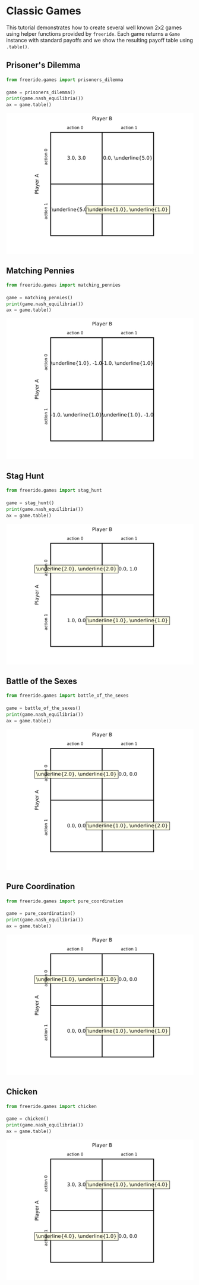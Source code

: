 # Classic Games

This tutorial demonstrates how to create several well known 2x2 games using helper functions provided by `freeride`. Each game returns a `Game` instance with standard payoffs and we show the resulting payoff table using `.table()`.

## Prisoner's Dilemma
```python
from freeride.games import prisoners_dilemma

game = prisoners_dilemma()
print(game.nash_equilibria())
ax = game.table()
```

![Prisoner's Dilemma](classic_games_prisoners_dilemma.svg)

## Matching Pennies
```python
from freeride.games import matching_pennies

game = matching_pennies()
print(game.nash_equilibria())
ax = game.table()
```

![Matching Pennies](classic_games_matching_pennies.svg)

## Stag Hunt
```python
from freeride.games import stag_hunt

game = stag_hunt()
print(game.nash_equilibria())
ax = game.table()
```

![Stag Hunt](classic_games_stag_hunt.svg)

## Battle of the Sexes
```python
from freeride.games import battle_of_the_sexes

game = battle_of_the_sexes()
print(game.nash_equilibria())
ax = game.table()
```

![Battle of the Sexes](classic_games_battle_of_the_sexes.svg)

## Pure Coordination
```python
from freeride.games import pure_coordination

game = pure_coordination()
print(game.nash_equilibria())
ax = game.table()
```

![Pure Coordination](classic_games_pure_coordination.svg)

## Chicken
```python
from freeride.games import chicken

game = chicken()
print(game.nash_equilibria())
ax = game.table()
```

![Chicken](classic_games_chicken.svg)
